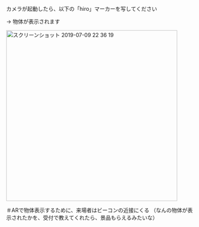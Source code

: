 カメラが起動したら、以下の「hiro」マーカーを写してください

→ 物体が表示されます

<img width="456" alt="スクリーンショット 2019-07-09 22 36 19" src="https://user-images.githubusercontent.com/50360258/60892844-c5e08600-a29a-11e9-8d00-e309b127dfaa.png">


＃ARで物体表示するために、来場者はビーコンの近接にくる
（なんの物体が表示されたかを、受付で教えてくれたら、景品もらえるみたいな）

